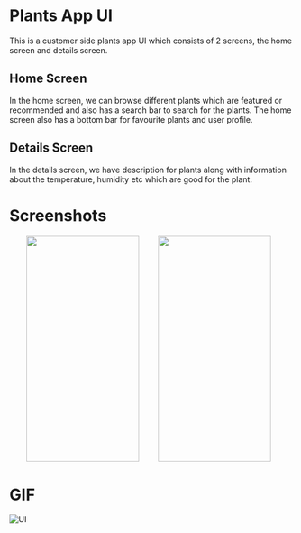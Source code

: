 # Plants App UI

This is a customer side plants app UI which consists of 2 screens, the home screen and details screen.

## Home Screen

In the home screen, we can browse different plants which are featured or recommended and also has a search bar to search for the plants.
The home screen also has a bottom bar for favourite plants and user profile.

## Details Screen

 In the details screen, we have description for plants along with information about the temperature, humidity etc which are good for the plant.
 
 # Screenshots
<img src= "https://user-images.githubusercontent.com/18341427/96545760-9e160580-12c6-11eb-96b3-05738bd23fb0.jpg" width="200" height="400" hspace=30/> <img src= "https://user-images.githubusercontent.com/18341427/96545790-b0903f00-12c6-11eb-9276-2a04380dd1ce.jpg" width="200" height="400" />

 # GIF
![UI](https://user-images.githubusercontent.com/18341427/96546452-ea157a00-12c7-11eb-8c5a-415bc18f827a.gif)
